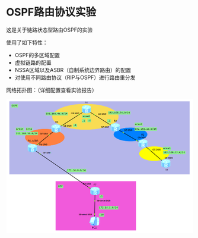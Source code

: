 # OSPF路由协议实验

这是关于链路状态型路由OSPF的实验

使用了如下特性：

+ OSPF的多区域配置
+ 虚拟链路的配置
+ NSSA区域以及ASBR（自制系统边界路由）的配置
+ 对使用不同路由协议（RIP与OSPF）进行路由重分发

 

网络拓扑图：（详细配置查看实验报告）

![](https://github.com/gangan786/Network_eNSP/blob/master/OSPF/Image/%E5%AE%9E%E9%AA%8C%E6%8B%93%E6%89%91%E5%9B%BE.png?raw=true)